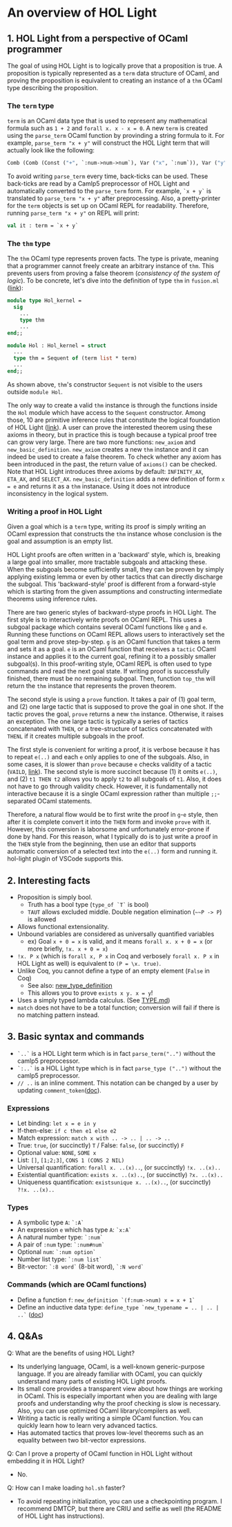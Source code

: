 # An overview of HOL Light

## 1. HOL Light from a perspective of OCaml programmer

The goal of using HOL Light is to logically prove that a proposition is true.
A proposition is typically represented as a `term` data structure of OCaml, and
proving the proposition is equivalent to creating an instance of a `thm` OCaml type
describing the proposition.

### The `term` type

`term` is an OCaml data type that is used to represent any mathematical
formula such as `1 + 2` and `forall x. x - x = 0`.
A new `term` is created using the `parse_term` OCaml function by provinding
a string formula to it.
For example, `parse_term "x + y"` will construct the HOL Light term that will actually
look like the following:

```ocaml
Comb (Comb (Const ("+", `:num->num->num`), Var ("x", `:num`)), Var ("y", `:num`))
```

To avoid writing `parse_term` every time, back-ticks can be used.
These back-ticks are read by a Camlp5 preprocessor of HOL Light and automatically
converted to the `parse_term` form.
For example, `` `x + y` `` is translated to `parse_term "x + y"` after preprocessing.
Also, a pretty-printer for the `term` objects is set up on OCaml REPL for readability.
Therefore, running `parse_term "x + y"` on REPL will print:

```ocaml
val it : term = `x + y`
```

### The `thm` type

The `thm` OCaml type represents proven facts.
The type is private, meaning that a programmer cannot freely create
an arbitrary instance of `thm`.
This prevents users from proving a false theorem (*consistency of the system of logic*).
To be concrete, let's dive into the definition of type `thm` in
`fusion.ml` ([link](https://github.com/jrh13/hol-light/blob/master/fusion.ml)):

```ocaml
module type Hol_kernel =
  sig
    ...
    type thm
    ...
end;;

module Hol : Hol_kernel = struct
  ...
  type thm = Sequent of (term list * term)
  ...
end;;
```

As shown above, `thm`'s constructor `Sequent` is not visible to the users outside `module Hol`.

The only way to create a valid `thm` instance is through the functions inside the `Hol` module
which have access to the `Sequent` constructor.
Among those, 10 are primitive inference rules that constitute the logical foundation of HOL Light
([link](https://github.com/jrh13/hol-light/blob/ae6f82198f85860f2fb648882bdc90f307e5f821/fusion.ml#L72-L81)).
A user can prove the interested theorem using these axioms in theory, but in practice this is
tough because a typical proof tree can grow very large.
There are two more functions: `new_axiom` and `new_basic_definition`.
`new_axiom` creates a new `thm` instance and it can indeed be used to create a false theorem.
To check whether any axiom has been introduced in the past, the return value of `axioms()` can be
checked.
Note that HOL Light introduces three axioms by default: `INFINITY_AX`, `ETA_AX`, and `SELECT_AX`.
`new_basic_definition` adds a new definition of form `x = e` and returns it as a `thm` instanace.
Using it does not introduce inconsistency in the logical system.


### Writing a proof in HOL Light

Given a goal which is a `term` type, writing its proof is simply writing an OCaml expression that
constructs the `thm` instance whose conclusion is the goal and assumption is an empty list.

HOL Light proofs are often written in a 'backward' style, which is, breaking a large goal into
smaller, more tractable subgoals and attacking these.
When the subgoals become sufficiently small, they can be proven by simply applying existing
lemma or even by other tactics that can directly discharge the subgoal.
This 'backward-style' proof is different from a forward-style which is starting
from the given assumptions and constructing intermediate theorems using
inference rules.

There are two generic styles of backward-stype proofs in HOL Light. The first style is to
interactively write proofs on OCaml REPL.
This uses a subgoal package which contains several OCaml functions like `g` and `e`.
Running these functions on OCaml REPL allows users to interactively set the goal term and
prove step-by-step.
`g` is an OCaml function that takes a term and sets it as a goal.
`e` is an OCaml function that receives a `tactic` OCaml instance and applies it to the current goal,
refining it to a possibly smaller subgoal(s).
In this proof-writing style, OCaml REPL is often used to type commands and read the next goal state.
If writing proof is successfully finished, there must be no remaining subgoal.
Then, function `top_thm` will return the `thm` instance that represents the proven theorem.

The second style is using a `prove` function.
It takes a pair of (1) goal term, and (2) one large tactic that is supposed to prove the goal
in one shot.
If the tactic proves the goal, `prove` returns a new `thm` instance.
Otherwise, it raises an exception.
The one large tactic is typically a series of tactics concatenated with `THEN`, or a tree-structure
of tactics concatenated with `THENL` if it creates multiple subgoals in the proof.

The first style is convenient for writing a proof, it is verbose because it has to repeat
`e(..)` and each `e` only applies to one of the subgoals.
Also, in some cases, it is slower than `prove` because `e` checks validity of a tactic
(`VAILD`, [link](https://hol-light.github.io/references/HTML/VALID.html)).
The second style is more succinct because (1) it omits `e(..)`, and (2) `t1 THEN t2` allows you to
apply `t2` to all subgoals of `t1`.
Also, it does not have to go through validity check.
However, it is fundamentally not interactive because it is a single OCaml expression rather than
multiple `;;`-separated OCaml statements.

Therefore, a natural flow would be to first write the proof in `g`-`e` style, then after it is
complete convert it into the `THEN` form and invoke `prove` with it.
However, this conversion is laborsome and unfortunately error-prone if done by hand.
For this reason, what I typically do is to just write a proof in the `THEN` style from the beginning,
then use an editor that supports automatic conversion of a selected text into the `e(..)`
form and running it. hol-light plugin of VSCode supports this.


## 2. Interesting facts

- Proposition is simply bool.
    - Truth has a bool type (`` type_of `T` `` is bool)
    - `TAUT` allows excluded middle. Double negation elimination (`~~P -> P`) is allowed
- Allows functional extensionality.
- Unbound variables are considered as universally quantified variables
    - ex) Goal `x + 0 = x` is valid, and it means `forall x. x + 0 = x` (or more briefly, `!x. x + 0 = x`)
- `!x. P x` (which is `forall x, P x` in Coq and verbosely `forall x. P x` in HOL Light as well) is
    equivalent to `(P = \x. true)`.
- Unlike Coq, you cannot define a type of an empty element (`False` in Coq)
    - See also: [new_type_definition](https://github.com/jrh13/hol-light/blob/master/Help/new_type_definition.hlp)
    - This allows you to prove `exists x y. x = y`!
- Uses a simply typed lambda calculus. (See [TYPE.md](TYPE.md))
- `match` does not have to be a total function; conversion will fail if there is no matching pattern instead.

## 3. Basic syntax and commands

- `` `..` `` is a HOL Light term which is in fact `parse_term("..")` without the camlp5 preprocessor.
- `` `:..` `` is a HOL Light type which is in fact `parse_type ("..")` without the camlp5 preprocessor.
- `// ..` is an inline comment. This notation can be changed by a user by updating `comment_token`([doc](https://hol-light.github.io/references/HTML/comment_token.html)).

### Expressions

- Let binding: `let x = e in y`
- If-then-else: `if c then e1 else e2`
- Match expression: `match x with .. -> .. | .. -> ..`
- True: `true`, (or succinctly) `T` / False: `false`, (or succinctly) `F`
- Optional value: `NONE`, `SOME x`
- List: `[]`, `[1;2;3]`, `CONS 1 (CONS 2 NIL)`
- Universal quantification: `forall x. ..(x)..`, (or succinctly) `!x. ..(x)..`
- Existential quantification: `exists x. ..(x)..`, (or succinctly) `?x. ..(x)..`
- Uniqueness quantification: `existsunique x. ..(x)..`, (or succinctly) `?!x. ..(x)..`

### Types

- A symbolic type `A`: `` `:A` ``
- An expression `e` which has type `A`: `` `x:A` ``
- A natural number type: `` `:num` ``
- A pair of `:num` type: `` `:num#num` ``
- Optional `num`: `` `:num option` ``
- Number list type: `` `:num list` ``
- Bit-vector: `` `:8 word` `` (8-bit word), `` `:N word` ``

### Commands (which are OCaml functions)

- Define a function `f`: `` new_definition `(f:num->num) x = x + 1` ``
- Define an inductive data type: `` define_type `new_typename = .. | .. | ..` `` ([doc](https://hol-light.github.io/references/HTML/define_type.html))


## 4. Q&As

Q: What are the benefits of using HOL Light?
- Its underlying language, OCaml, is a well-known generic-purpose language.
  If you are already familiar with OCaml, you can quickly understand many parts of existing HOL Light proofs.
- Its small core provides a transparent view about how things are working in OCaml.
  This is especially important when you are dealing with large proofs and understanding why
  the proof checking is slow is necessary.
  Also, you can use optimized OCaml library/compilers as well.
- Writing a tactic is really writing a simple OCaml function. You can quickly learn how to learn very
  advanced tactics.
- Has automated tactics that proves low-level theorems such as an equality between two bit-vector expressions.

Q: Can I prove a property of OCaml function in HOL Light without embedding it in HOL Light?
- No.

Q: How can I make loading `hol.sh` faster?
- To avoid repeating initialization, you can use a checkpointing program.
  I recommend DMTCP, but there are CRIU and selfie as well (the README of HOL Light has instructions).
